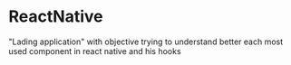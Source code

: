 # ReactNative

"Lading application" with objective trying to understand better each most used component in react native and his hooks
